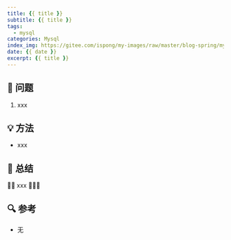 ```yaml
---
title: {{ title }}
subtitle: {{ title }}
tags:
  - mysql
categories: Mysql
index_img: https://gitee.com/ispong/my-images/raw/master/blog-spring/mysql/mysql.png
date: {{ date }}
excerpt: {{ title }} 
---
```


## 🙋 问题

1. xxx

## 💡 方法

- xxx

## 📝 总结

🎈🎈 xxx  🎉🎉🎉

## 🔍 参考

- 无